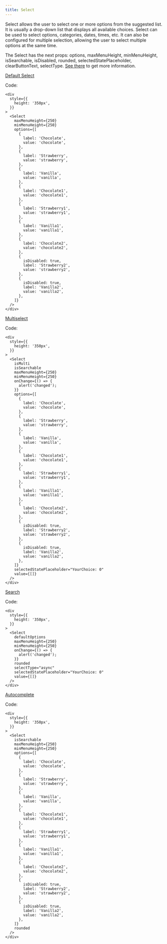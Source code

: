 ```yaml
---
title: Select
---
```


Select allows the user to select one or more options from the suggested list. It is usually a drop-down list that displays all available choices. Select can be used to select options, categories, dates, times, etc. It can also be configured for multiple selection, allowing the user to select multiple options at the same time.

The Select has the next props: options, maxMenuHeight, minMenuHeight, isSearchable, isDisabled, rounded, selectedStatePlaceholder, clearButtonText, selectType. [See there](/?path=core-select--docs) to get more information.

[Default Select](/storybook/?path=/story/core-select--default-select)

Code:

```tsx
<div
  style={{
    height: '350px',
  }}
>
  <Select
    maxMenuHeight={250}
    minMenuHeight={250}
    options={[
      {
        label: 'Chocolate',
        value: 'chocolate',
      },
      {
        label: 'Strawberry',
        value: 'strawberry',
      },
      {
        label: 'Vanilla',
        value: 'vanilla',
      },
      {
        label: 'Chocolate1',
        value: 'chocolate1',
      },
      {
        label: 'Strawberry1',
        value: 'strawberry1',
      },
      {
        label: 'Vanilla1',
        value: 'vanilla1',
      },
      {
        label: 'Chocolate2',
        value: 'chocolate2',
      },
      {
        isDisabled: true,
        label: 'Strawberry2',
        value: 'strawberry2',
      },
      {
        isDisabled: true,
        label: 'Vanilla2',
        value: 'vanilla2',
      },
    ]}
  />
</div>
```

[Multiselect](/storybook/?path=/story/core-select--multiselect)

Code:

```tsx
<div
  style={{
    height: '350px',
  }}
>
  <Select
    isMulti
    isSearchable
    maxMenuHeight={250}
    minMenuHeight={250}
    onChange={() => {
      alert('changed');
    }}
    options={[
      {
        label: 'Chocolate',
        value: 'chocolate',
      },
      {
        label: 'Strawberry',
        value: 'strawberry',
      },
      {
        label: 'Vanilla',
        value: 'vanilla',
      },
      {
        label: 'Chocolate1',
        value: 'chocolate1',
      },
      {
        label: 'Strawberry1',
        value: 'strawberry1',
      },
      {
        label: 'Vanilla1',
        value: 'vanilla1',
      },
      {
        label: 'Chocolate2',
        value: 'chocolate2',
      },
      {
        isDisabled: true,
        label: 'Strawberry2',
        value: 'strawberry2',
      },
      {
        isDisabled: true,
        label: 'Vanilla2',
        value: 'vanilla2',
      },
    ]}
    selectedStatePlaceholder="YourChoice: 0"
    value={[]}
  />
</div>
```

[Search](/storybook/?path=/story/core-select--search)

Code:

```tsx
<div
  style={{
    height: '350px',
  }}
>
  <Select
    defaultOptions
    maxMenuHeight={250}
    minMenuHeight={250}
    onChange={() => {
      alert('changed');
    }}
    rounded
    selectType="async"
    selectedStatePlaceholder="YourChoice: 0"
    value={[]}
  />
</div>
```

[Autocomplete](/storybook/?path=/story/core-select--autocomplete)

Code:

```tsx
<div
  style={{
    height: '350px',
  }}
>
  <Select
    isSearchable
    maxMenuHeight={250}
    minMenuHeight={250}
    options={[
      {
        label: 'Chocolate',
        value: 'chocolate',
      },
      {
        label: 'Strawberry',
        value: 'strawberry',
      },
      {
        label: 'Vanilla',
        value: 'vanilla',
      },
      {
        label: 'Chocolate1',
        value: 'chocolate1',
      },
      {
        label: 'Strawberry1',
        value: 'strawberry1',
      },
      {
        label: 'Vanilla1',
        value: 'vanilla1',
      },
      {
        label: 'Chocolate2',
        value: 'chocolate2',
      },
      {
        isDisabled: true,
        label: 'Strawberry2',
        value: 'strawberry2',
      },
      {
        isDisabled: true,
        label: 'Vanilla2',
        value: 'vanilla2',
      },
    ]}
    rounded
  />
</div>
```
